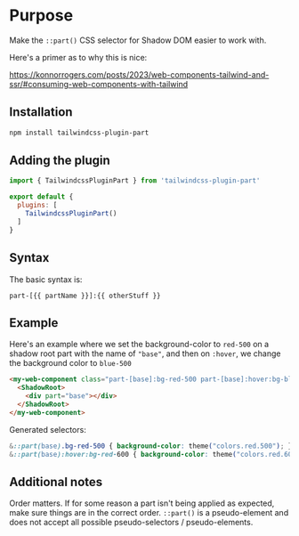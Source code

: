 # Purpose

Make the `::part()` CSS selector for Shadow DOM easier to work with.

Here's a primer as to why this is nice:

<https://konnorrogers.com/posts/2023/web-components-tailwind-and-ssr/#consuming-web-components-with-tailwind>

## Installation

```bash
npm install tailwindcss-plugin-part
```

## Adding the plugin

```js
import { TailwindcssPluginPart } from 'tailwindcss-plugin-part'

export default {
  plugins: [
    TailwindcssPluginPart()
  ]
}
```

## Syntax

The basic syntax is:

`part-[{{ partName }}]:{{ otherStuff }}`

## Example

Here's an example where we set the background-color to `red-500` on a shadow root part with the name of `"base"`,
and then on `:hover`, we change the background color to `blue-500`

```html
<my-web-component class="part-[base]:bg-red-500 part-[base]:hover:bg-blue">
  <ShadowRoot>
    <div part="base"></div>
  </ShadowRoot>
</my-web-component>
```

Generated selectors:

```css
&::part(base).bg-red-500 { background-color: theme("colors.red.500"); }
&::part(base):hover:bg-red-600 { background-color: theme("colors.red.600"); }
```

## Additional notes

Order matters. If for some reason a part isn't being applied as expected, make sure things are in the correct order.
`::part()` is a pseudo-element and does not accept all possible pseudo-selectors / pseudo-elements.

